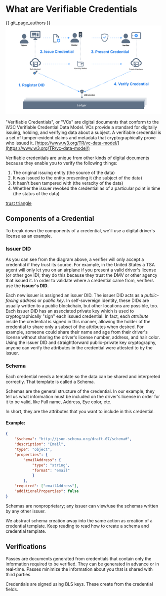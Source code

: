 # What are Verifiable Credentials
{{ git_page_authors }}
![Trust Triangle](/_static/images/trust-triangle.png)

"Verifiable Credentials", or "VCs" are digital documents that conform to the W3C Verifiable Credential Data Model. VCs provide a standard for digitally issuing, holding, and verifying data about a subject. A verifiable credential is a set of tamper-evident claims and metadata that cryptographically prove who issued it.  [https://www.w3.org/TR/vc-data-model/](https://www.w3.org/TR/vc-data-model/)

Verifiable credentials are unique from other kinds of digital documents because they enable you to verify the following things: 

1. The original issuing entity (the source of the data) 
2. It was issued to the entity presenting it (the subject of the data) 
3. It hasn't been tampered with (the veracity of the data)
4. Whether the issuer revoked the credential as of a particular point in time (the status of the data)

[trust triangle](https://files.readme.io/d06a672-basicSSImodel2.png)
## Components of a Credential

To break down the components of a credential, we'll use a digital driver's license as an example.

### **Issuer DID**

As you can see from the diagram above, a verifier will only accept a credential if they trust its source. For example, in the United States a TSA agent will only let you on an airplane if you present a valid driver's license (or other gov ID); they do this because they trust the DMV or other agency that issued it. In order to validate where a credential came from, verifiers use the **issuer's DID**.

Each new issuer is assigned an issuer DID. The issuer DID acts as a *public-facing address* or *public key*. In self-sovereign identity, these DIDs are usually written to a public blockchain, but other locations are possible, too. Each issuer DID has an associated private key which is used to cryptographically "sign" each issued credential. In fact, each *attribute* inside the credential is signed in this manner, allowing the holder of the credential to share only a subset of the attributes when desired. For example, someone could share their name and age from their driver's license without sharing the driver's license number, address, and hair color. Using the issuer DID and straightforward public-private key cryptography, anyone can verify the attributes in the credential were attested to by the issuer. 

### **Schema**

Each credential needs a template so the data can be shared and interpreted correctly. That template is called a Schema.

Schemas are the general structure of the credential. In our example, they tell us what information must be included on the driver's license in order for it to be valid, like Full name, Address, Eye color, etc. 

In short, they are the attributes that you want to include in this credential.

#### Example:
```json
{
    "$schema": "http://json-schema.org/draft-07/schema#",
    "description": "Email",
    "type": "object",
    "properties": {
        "emailAddress": {
            "type": "string",
            "format": "email"
            }
        },
    "required": ["emailAddress"],
    "additionalProperties": false
}
```

Schemas are nonproprietary; any issuer can view/use the schemas written by any other issuer.

We abstract schema creation away into the same action as creation of a credential template. Keep reading to read how to create a schema and credential template. 

## Verifications
Passes are documents generated from credentials that contain only the information required to be verified. They can be generated in advance or in real-time. Passes minimize the information about you that is shared with third parties.

Credentials are signed using BLS keys. These create from the credential fields. 
